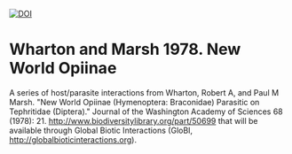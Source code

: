 [![DOI](https://zenodo.org/badge/33685605.svg)](https://zenodo.org/badge/latestdoi/33685605)

# Wharton and Marsh 1978. New World Opiinae

A series of host/parasite interactions from Wharton, Robert A, and Paul M Marsh. "New World Opiinae (Hymenoptera: Braconidae) Parasitic on Tephritidae (Diptera)." Journal of the Washington Academy of Sciences 68 (1978): 21. http://www.biodiversitylibrary.org/part/50699 that will be available through Global Biotic Interactions (GloBI, http://globalbioticinteractions.org).
